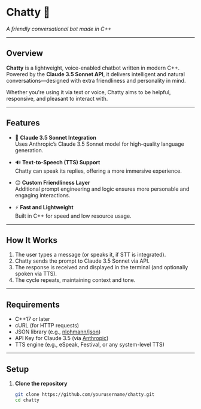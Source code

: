 # Chatty 🤖  
*A friendly conversational bot made in C++*

---

## Overview

**Chatty** is a lightweight, voice-enabled chatbot written in modern C++. Powered by the **Claude 3.5 Sonnet API**, it delivers intelligent and natural conversations—designed with extra friendliness and personality in mind.

Whether you're using it via text or voice, Chatty aims to be helpful, responsive, and pleasant to interact with.

---

## Features

- 🧠 **Claude 3.5 Sonnet Integration**  
  Uses Anthropic’s Claude 3.5 Sonnet model for high-quality language generation.

- 🔊 **Text-to-Speech (TTS) Support**  
  Chatty can speak its replies, offering a more immersive experience.

- 😊 **Custom Friendliness Layer**  
  Additional prompt engineering and logic ensures more personable and engaging interactions.

- ⚡ **Fast and Lightweight**  
  Built in C++ for speed and low resource usage.

---

## How It Works

1. The user types a message (or speaks it, if STT is integrated).
2. Chatty sends the prompt to Claude 3.5 Sonnet via API.
3. The response is received and displayed in the terminal (and optionally spoken via TTS).
4. The cycle repeats, maintaining context and tone.

---

## Requirements

- C++17 or later
- cURL (for HTTP requests)
- JSON library (e.g., [nlohmann/json](https://github.com/nlohmann/json))
- API Key for Claude 3.5 (via [Anthropic](https://www.anthropic.com/))
- TTS engine (e.g., eSpeak, Festival, or any system-level TTS)

---

## Setup

1. **Clone the repository**  
   ```bash
   git clone https://github.com/yourusername/chatty.git
   cd chatty
